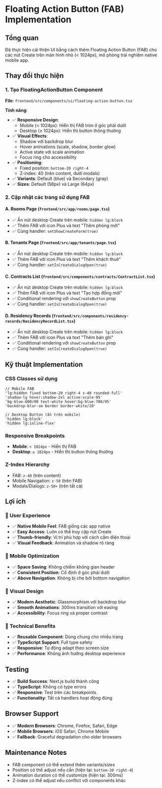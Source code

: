 # Floating Action Button (FAB) Implementation

## Tổng quan

Đã thực hiện cải thiện UI bằng cách thêm Floating Action Button (FAB) cho các nút Create trên màn hình nhỏ (< 1024px), mô phỏng trải nghiệm native mobile app.

## Thay đổi thực hiện

### 1. Tạo FloatingActionButton Component

**File**: `frontend/src/components/ui/floating-action-button.tsx`

**Tính năng**:
- ✅ **Responsive Design**: 
  - Mobile (< 1024px): Hiển thị FAB tròn ở góc phải dưới
  - Desktop (≥ 1024px): Hiển thị button thông thường
- ✅ **Visual Effects**:
  - Shadow với backdrop blur
  - Hover animations (scale, shadow, border glow)
  - Active state với scale animation
  - Focus ring cho accessibility
- ✅ **Positioning**: 
  - Fixed position: `bottom-20 right-4`
  - Z-index: 40 (trên content, dưới modals)
- ✅ **Variants**: Default (blue) và Secondary (gray)
- ✅ **Sizes**: Default (56px) và Large (64px)

### 2. Cập nhật các trang sử dụng FAB

#### A. Rooms Page (`frontend/src/app/rooms/page.tsx`)
- ✅ Ẩn nút desktop Create trên mobile: `hidden lg:block`
- ✅ Thêm FAB với icon Plus và text "Thêm phòng mới"
- ✅ Cùng handler: `setShowCreateForm(true)`

#### B. Tenants Page (`frontend/src/app/tenants/page.tsx`)
- ✅ Ẩn nút desktop Create trên mobile: `hidden lg:block`
- ✅ Thêm FAB với icon Plus và text "Thêm khách thuê"
- ✅ Cùng handler: `setIsCreateDialogOpen(true)`

#### C. Contracts List (`frontend/src/components/contracts/ContractList.tsx`)
- ✅ Ẩn nút desktop Create trên mobile: `hidden lg:block`
- ✅ Thêm FAB với icon Plus và text "Tạo hợp đồng mới"
- ✅ Conditional rendering với `showCreateButton` prop
- ✅ Cùng handler: `setIsCreateDialogOpen(true)`

#### D. Residency Records (`frontend/src/components/residency-records/ResidencyRecordList.tsx`)
- ✅ Ẩn nút desktop Create trên mobile: `hidden lg:block`
- ✅ Thêm FAB với icon Plus và text "Thêm bản ghi"
- ✅ Conditional rendering với `showCreateButton` prop
- ✅ Cùng handler: `setIsCreateDialogOpen(true)`

## Kỹ thuật Implementation

### CSS Classes sử dụng

```tsx
// Mobile FAB
'lg:hidden fixed bottom-20 right-4 z-40 rounded-full'
'shadow-lg hover:shadow-2xl active:scale-95'
'bg-blue-600/90 text-white hover:bg-blue-700/95'
'backdrop-blur-sm border border-white/20'

// Desktop Button (ẩn trên mobile)
'hidden lg:block'
'hidden lg:inline-flex'
```

### Responsive Breakpoints

- **Mobile**: `< 1024px` - Hiển thị FAB
- **Desktop**: `≥ 1024px` - Hiển thị button thông thường

### Z-Index Hierarchy

- FAB: `z-40` (trên content)
- Mobile Navigation: `z-50` (trên FAB)
- Modals/Dialogs: `z-50+` (trên tất cả)

## Lợi ích

### 🎯 **User Experience**
- ✅ **Native Mobile Feel**: FAB giống các app native
- ✅ **Easy Access**: Luôn có thể truy cập nút Create
- ✅ **Thumb-friendly**: Vị trí phù hợp với cách cầm điện thoại
- ✅ **Visual Feedback**: Animation và shadow rõ ràng

### 📱 **Mobile Optimization**
- ✅ **Space Saving**: Không chiếm không gian header
- ✅ **Consistent Position**: Cố định ở góc phải dưới
- ✅ **Above Navigation**: Không bị che bởi bottom navigation

### 🎨 **Visual Design**
- ✅ **Modern Aesthetic**: Glassmorphism với backdrop blur
- ✅ **Smooth Animations**: 300ms transition với easing
- ✅ **Accessibility**: Focus ring và proper contrast

### 🔧 **Technical Benefits**
- ✅ **Reusable Component**: Dùng chung cho nhiều trang
- ✅ **TypeScript Support**: Full type safety
- ✅ **Responsive**: Tự động adapt theo screen size
- ✅ **Performance**: Không ảnh hưởng desktop experience

## Testing

- ✅ **Build Success**: Next.js build thành công
- ✅ **TypeScript**: Không có type errors
- ✅ **Responsive**: Test trên các breakpoints
- ✅ **Functionality**: Tất cả handlers hoạt động đúng

## Browser Support

- ✅ **Modern Browsers**: Chrome, Firefox, Safari, Edge
- ✅ **Mobile Browsers**: iOS Safari, Chrome Mobile
- ✅ **Fallback**: Graceful degradation cho older browsers

## Maintenance Notes

- FAB component có thể extend thêm variants/sizes
- Position có thể adjust nếu cần (hiện tại: `bottom-20 right-4`)
- Animation duration có thể customize (hiện tại: 300ms)
- Z-index có thể adjust nếu conflict với components khác
